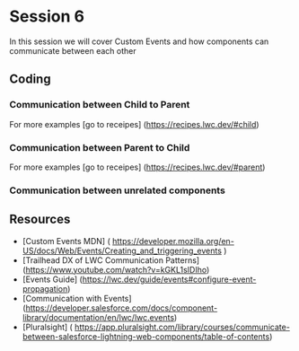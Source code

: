 # Session 6
In this session we will cover Custom Events and how components can communicate between each other

## Coding

### Communication between Child to Parent

For more examples [go to receipes] (https://recipes.lwc.dev/#child)
### Communication between Parent to Child


For more examples [go to receipes] (https://recipes.lwc.dev/#parent)

### Communication between unrelated components


## Resources
* [Custom Events MDN] ( https://developer.mozilla.org/en-US/docs/Web/Events/Creating_and_triggering_events )
* [Trailhead DX of LWC Communication Patterns] (https://www.youtube.com/watch?v=kGKL1sIDIho)
* [Events Guide] (https://lwc.dev/guide/events#configure-event-propagation)
* [Communication with Events] (https://developer.salesforce.com/docs/component-library/documentation/en/lwc/lwc.events)
* [Pluralsight] ( https://app.pluralsight.com/library/courses/communicate-between-salesforce-lightning-web-components/table-of-contents)
